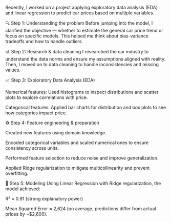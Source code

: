 Recently, I worked on a project applying exploratory data analysis (EDA) and linear regression to predict car prices based on multiple variables.

🔍 Step 1: Understanding the problem
Before jumping into the model, I clarified the objective — whether to estimate the general car price trend or focus on specific models. This helped me think about bias-variance tradeoffs and how to handle outliers.

📊 Step 2: Research & data cleaning
I researched the car industry to understand the data norms and ensure my assumptions aligned with reality. Then, I moved on to data cleaning to handle inconsistencies and missing values.

📈 Step 3: Exploratory Data Analysis (EDA)

Numerical features: Used histograms to inspect distributions and scatter plots to explore correlations with price.

Categorical features: Applied bar charts for distribution and box plots to see how categories impact price.

⚙️ Step 4: Feature engineering & preparation

Created new features using domain knowledge.

Encoded categorical variables and scaled numerical ones to ensure consistency across units.

Performed feature selection to reduce noise and improve generalization.

Applied Ridge regularization to mitigate multicollinearity and prevent overfitting.

🤖 Step 5: Modeling
Using Linear Regression with Ridge regularization, the model achieved:

R² = 0.91 (strong explanatory power)

Mean Squared Error ≈ 2,624 (on average, predictions differ from actual prices by ~$2,600).
